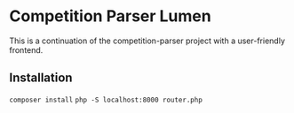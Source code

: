 # Competition Parser Lumen
This is a continuation of the competition-parser project with a user-friendly frontend.

## Installation
`composer install`
`php -S localhost:8000 router.php`
